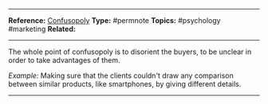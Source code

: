 ----

**Reference:** [Confusopoly](https://en.wikipedia.org/wiki/Confusopoly)
**Type:** #permnote
**Topics:** #psychology #marketing
**Related:** 

----

The whole point of confusopoly is to disorient the buyers, to be unclear in order to take advantages of them.

*Example:*
Making sure that the clients couldn't draw any comparison between similar products, like smartphones, by giving different details.

----
